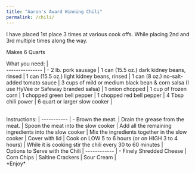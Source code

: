 ```yaml
---
title: "Aaron's Award Winning Chili"
permalink: /chili/
---
```


I have placed 1st place 3 times at various cook offs. While placing 2nd and 3rd multiple times along the way.  

Makes 6 Quarts  

What you need: |         
--------------- | -
2 lb. pork sausage |
1 can (15.5 oz.) dark kidney beans, rinsed |
1 can (15.5 oz.) light kidney beans, rinsed |
1 can (8 oz.) no-salt-added tomato sauce |
3 cups of mild or medium black bean & corn salsa (I use HyVee or Safeway branded salsa) |
1 onion chopped |
1 cup of frozen corn |
1 chopped green bell pepper |
1 chopped red bell pepper |
4 Tbsp chili power |
6 quart or larger slow cooker |

  <br>
Instructions: |
----------- | -
Brown the meat. |
Drain the grease from the meat. |
Spoon the meat into the slow cooker |
Add all the remaining ingredients into the slow cooker |
Mix the ingredients together in the slow cooker |
Cover with lid |
Cook on LOW 5 to 6 hours (or on HIGH 3 to 4 hours) |
While it is cooking stir the chili every 30 to 60 minutes |

<br>
Options to Serve with the Chili |  
------------ | -
Finely Shredded Cheese |
Corn Chips  |
Saltine Crackers |
Sour Cream |
<br>
*Enjoy*
